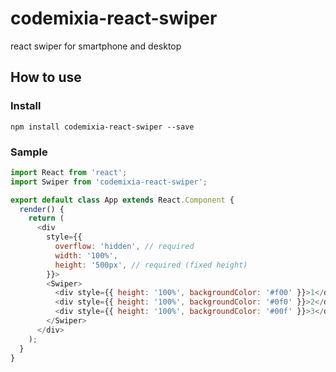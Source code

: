 # codemixia-react-swiper

react swiper for smartphone and desktop

## How to use

### Install

```
npm install codemixia-react-swiper --save
```

### Sample

```javascript
import React from 'react';
import Swiper from 'codemixia-react-swiper';

export default class App extends React.Component {
  render() {
    return (
      <div
        style={{
          overflow: 'hidden', // required
          width: '100%',
          height: '500px', // required (fixed height)
        }}>
        <Swiper>
          <div style={{ height: '100%', backgroundColor: '#f00' }}>1</div>
          <div style={{ height: '100%', backgroundColor: '#0f0' }}>2</div>
          <div style={{ height: '100%', backgroundColor: '#00f' }}>3</div>
        </Swiper>
      </div>
    );
  }
}
```
